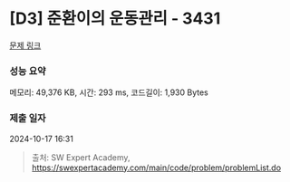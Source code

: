 # [D3] 준환이의 운동관리 - 3431 

[문제 링크](https://swexpertacademy.com/main/code/problem/problemDetail.do?contestProbId=AWE_ZXcqAAMDFAV2) 

### 성능 요약

메모리: 49,376 KB, 시간: 293 ms, 코드길이: 1,930 Bytes

### 제출 일자

2024-10-17 16:31



> 출처: SW Expert Academy, https://swexpertacademy.com/main/code/problem/problemList.do